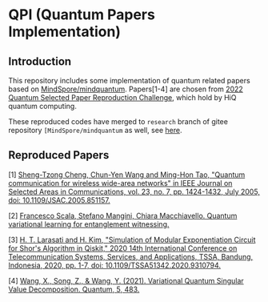 # QPI (Quantum Papers Implementation)

## Introduction

This repository includes some implementation of quantum related papers based on [MindSpore/mindquantum](https://gitee.com/mindspore/mindquantum). Papers[1-4] are chosen from [2022 Quantum Selected Paper Reproduction Challenge](https://hiq.huaweicloud.com/consult/events/detail/2022-Paper-Reproduction-Challenge), which hold by HiQ quantum computing.

These reproduced codes have merged to `research` branch of gitee repository `[MindSpore/mindquantum` as well, see [here](https://gitee.com/mindspore/mindquantum/tree/research/paper_recurrence/2023).

## Reproduced Papers

[1] [Sheng-Tzong Cheng, Chun-Yen Wang and Ming-Hon Tao, "Quantum communication for wireless wide-area networks" in IEEE Journal on Selected Areas in Communications, vol. 23, no. 7, pp. 1424-1432, July 2005, doi: 10.1109/JSAC.2005.851157.](https://ieeexplore.ieee.org/document/1461505)

[2] [Francesco Scala, Stefano Mangini, Chiara Macchiavello. Quantum variational learning for entanglement witnessing.](https://arxiv.org/abs/2205.10429)

[3] [H. T. Larasati and H. Kim, "Simulation of Modular Exponentiation Circuit for Shor's Algorithm in Qiskit," 2020 14th International Conference on Telecommunication Systems, Services, and Applications, TSSA, Bandung, Indonesia, 2020, pp. 1-7, doi: 10.1109/TSSA51342.2020.9310794.](https://ieeexplore.ieee.org/document/9310794)

[4] [Wang, X., Song, Z., & Wang, Y. (2021). Variational Quantum Singular Value Decomposition. Quantum, 5, 483.](https://quantum-journal.org/papers/q-2021-06-29-483/)
